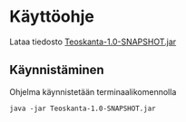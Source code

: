 # Käyttöohje 

Lataa tiedosto [Teoskanta-1.0-SNAPSHOT.jar](https://github.com/NuiS4ncE/ot-harjoitustyo/releases/download/viikko6/Teoskanta-1.0-SNAPSHOT.jar)

## Käynnistäminen

Ohjelma käynnistetään terminaalikomennolla 
```
java -jar Teoskanta-1.0-SNAPSHOT.jar
```


